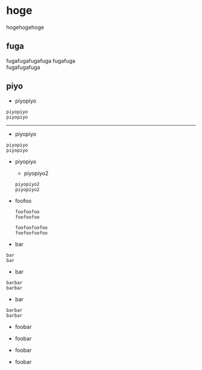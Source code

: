 # hoge

hogehogehoge

## fuga

fugafugafugafuga
fugafuga<br>
fugafugafuga

## piyo

* piyopiyo
```
piyopiyo
piyopiyo
```

---

* piyopiyo

```
piyopiyo
piyopiyo
```

* piyopiyo
  * piyopiyo2
  ```
  piyopiyo2
  piyopiyo2
  ```

* foofoo
  ```
  foofoofoo
  foofoofoo
  ```

  ```
  foofoofoofoo
  foofoofoofoo
  ```

* bar
```
bar
bar
```

* bar
```
barbar
barbar
```
* bar
```
barbar
barbar
```

* foobar
* foobar

* foobar
* foobar
